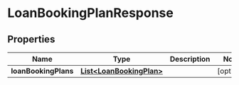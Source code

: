 # LoanBookingPlanResponse

## Properties
Name | Type | Description | Notes
------------ | ------------- | ------------- | -------------
**loanBookingPlans** | [**List&lt;LoanBookingPlan&gt;**](LoanBookingPlan.md) |  |  [optional]
